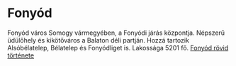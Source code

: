 # Fonyód

Fonyód város Somogy vármegyében, a Fonyódi járás központja. Népszerű üdülőhely és kikötőváros a Balaton déli partján. Hozzá tartozik Alsóbélatelep, Bélatelep és Fonyódliget is. Lakossága 5201 fő. 
[Fonyód rövid története](https://www.fonyod.hu/hu/fonyod-anno/történet)

